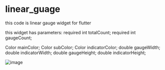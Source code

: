 # linear_guage

this code is linear gauge widget for flutter 

this widget has parameters: 
  required int totalCount;
  required int gaugeCount;
  
  Color mainColor;
  Color subColor;
  Color indicatorColor;
  double gaugeWidth;
  double indicatorWidth;
  double gaugeHeight;
  double indicatorHeight;
  
  
  ![image](https://user-images.githubusercontent.com/44189189/231056088-91e0e0cc-b1cc-4b9a-a543-d0d89fae6fc6.png)
